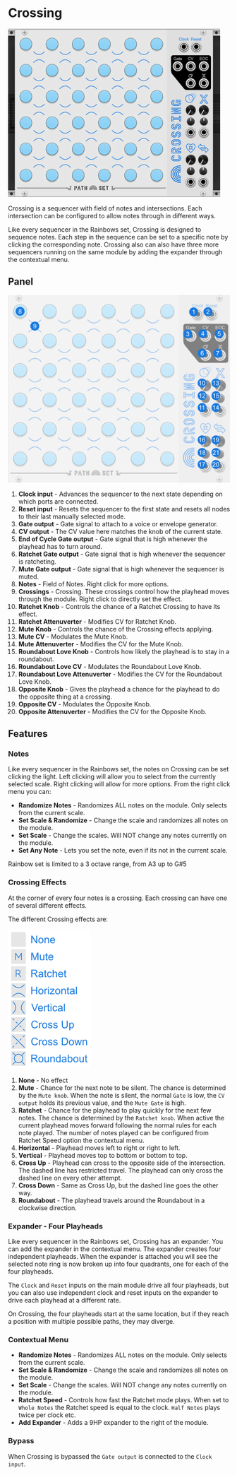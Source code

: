 
# Crossing
![Image of Crossing module](../images/Crossing.png)

Crossing is a sequencer with field of notes and intersections. Each intersection can be configured to allow notes through in different ways.

Like every sequencer in the Rainbows set, Crossing is designed to sequence notes. Each step in the sequence can be set to a specific note by clicking the corresponding note. Crossing also can also have three more sequencers running on the same module by adding the expander through the contextual menu.

## Panel

![Image of controls](../images/Crossing/labels.png)

1. **Clock input** - Advances the sequencer to the next state depending on which ports are connected.
2. **Reset input** - Resets the sequencer to the first state and resets all nodes to their last manually selected mode.
3. **Gate output** - Gate signal to attach to a voice or envelope generator.
4. **CV output** - The CV value here matches the knob of the current state. 
5. **End of Cycle Gate output** - Gate signal that is high whenever the playhead has to turn around.
6. **Ratchet Gate output** - Gate signal that is high whenever the sequencer is ratcheting.
7. **Mute Gate output** - Gate signal that is high whenever the sequencer is muted.
8. **Notes** - Field of Notes. Right click for more options.
9. **Crossings** - Crossing. These crossings control how the playhead moves through the module. Right click to directly set the effect.
10. **Ratchet Knob** - Controls the chance of a Ratchet Crossing to have its effect.
12. **Ratchet Attenuverter** - Modifies CV for Ratchet Knob.
13. **Mute Knob** - Controls the chance of the Crossing effects applying.
14. **Mute CV** - Modulates the Mute Knob.
15. **Mute Attenuverter** - Modifies the CV for the Mute Knob.
16. **Roundabout Love Knob** - Controls how likely the playhead is to stay in a roundabout.
17. **Roundabout Love CV** - Modulates the Roundabout Love Knob.
18. **Roundabout Love Attenuverter** - Modifies the CV for the Roundabout Love Knob.
19. **Opposite Knob** - Gives the playhead a chance for the playhead to do the opposite thing at a crossing.
20. **Opposite CV** - Modulates the Opposite Knob.
21. **Opposite Attenuverter** - Modifies the CV for the Opposite Knob.

## Features

### Notes

Like every sequencer in the Rainbows set, the notes on Crossing can be set clicking the light. Left clicking will allow you to select from the currently selected scale. Right clicking will allow for more options. From the right click menu you can:

- **Randomize Notes** - Randomizes ALL notes on the module. Only selects from the current scale.
- **Set Scale & Randomize** - Change the scale and randomizes all notes on the module.
- **Set Scale** - Change the scales. Will NOT change any notes currently on the module.
- **Set Any Note** - Lets you set the note, even if its not in the current scale.

Rainbow set is limited to a 3 octave range, from A3 up to G#5

### Crossing Effects

At the corner of every four notes is a crossing. Each crossing can have one of several different effects.

The different Crossing effects are:

![Image of different effects](../images/Crossing/modes.png)

1. **None** - No effect
2. **Mute** - Chance for the next note to be silent. The chance is determined by the `Mute knob`. When the note is silent, the normal `Gate` is low, the `CV output` holds its previous value, and the `Mute Gate` is high.
3. **Ratchet** - Chance for the playhead to play quickly for the next few notes. The chance is determined by the `Ratchet knob`. When active the current playhead moves forward following the normal rules for each note played. The number of notes played can be configured from Ratchet Speed option the contextual menu.
4. **Horizontal** - Playhead moves left to right or right to left.
5. **Vertical** - Playhead moves top to bottom or bottom to top.
6. **Cross Up** - Playhead can cross to the opposite side of the intersection. The dashed line has restricted travel. The playhead can only cross the dashed line on every other attempt.
7. **Cross Down** - Same as Cross Up, but the dashed line goes the other way.
8. **Roundabout** - The playhead travels around the Roundabout in a clockwise direction.

### Expander - Four Playheads

Like every sequencer in the Rainbows set, Crossing has an expander. You can add the expander in the contextual menu. The expander creates four independent playheads. When the expander is attached you will see the selected note ring is now broken up into four quadrants, one for each of the four playheads.

The `Clock` and `Reset` inputs on the main module drive all four playheads, but you can also use independent clock and reset inputs on the expander to drive each playhead at a different rate.

On Crossing, the four playheads start at the same location, but if they reach a position with multiple possible paths, they may diverge.

### Contextual Menu

- **Randomize Notes** - Randomizes ALL notes on the module. Only selects from the current scale.
- **Set Scale & Randomize** - Change the scale and randomizes all notes on the module.
- **Set Scale** - Change the scales. Will NOT change any notes currently on the module.
- **Ratchet Speed** - Controls how fast the Ratchet mode plays. When set to `Whole Notes` the Ratchet speed is equal to the clock. `Half Notes` plays twice per clock etc.
- **Add Expander** - Adds a 9HP expander to the right of the module. 

### Bypass

When Crossing is bypassed the `Gate output` is connected to the `Clock input`.
